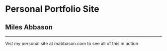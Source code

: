 # Personal Portfolio Site
## Miles Abbason
------------------------------------

Vist my personal site at mabbason.com to see all of this in action.